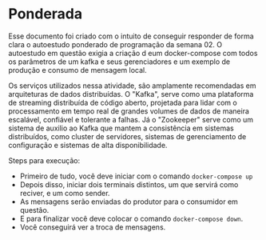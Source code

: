 # Ponderada 

Esse documento foi criado com o intuito de conseguir responder de forma clara o autoestudo ponderado de programação da semana 02. O autoestudo em questão exigia a criação d eum docker-compose com todos os parâmetros de um kafka e seus gerenciadores e um exemplo de produção e consumo de mensagem local.

Os serviços utilizados nessa atividade, são amplamente recomendadas em arquiteturas de dados distribuídas. O "Kafka", serve como uma plataforma de streaming distribuída de código aberto, projetada para lidar com o processamento em tempo real de grandes volumes de dados de maneira escalável, confiável e tolerante a falhas. Já o "Zookeeper" serve como um sistema de auxilio ao Kafka que mantem a consistência em sistemas distribuídos, como cluster de servidores, sistemas de gerenciamento de configuração e sistemas de alta disponibilidade. 


Steps para execução: 
- Primeiro de tudo, você deve iniciar com o comando `docker-compose up`
- Depois disso, iniciar dois terminais distintos, um que servirá como reciver, e um como sender. 
- As mensagens serão enviadas do produtor para o consumidor em questão.
- E para finalizar você deve colocar o comando  `docker-compose down`.
- Você conseguirá ver a troca de mensagens. 
